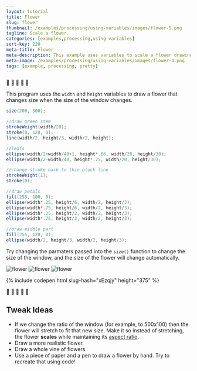 ```yaml
---
layout: tutorial
title: Flower
slug: flower
thumbnail: /examples/processing/using-variables/images/flower-5.png
tagline: Scale a flower.
categories: [examples,processing,using-variables]
sort-key: 220
meta-title: Flower
meta-description: This example uses variables to scale a flower drawing.
meta-image: /examples/processing/using-variables/images/flower-4.png
tags: [example, processing, pretty]
---
```


:sunflower: :hibiscus: :tulip: :bouquet: :cherry_blossom:

This program uses the `width` and `height` variables to draw a flower that changes size when the size of the window changes.

```java
size(200, 300);

//draw green stem
strokeWeight(width/20);
stroke(0, 128, 0);
line(width/2, height/3, width/2, height);

//leafs
ellipse(width/2+width/40+1, height*.66, width/20, height/30);
ellipse(width/2-width/40, height*.75, width/20, height/30);

//change stroke back to thin black line
strokeWeight(1);
stroke(0);

//draw petals
fill(255, 100, 0);
ellipse(width*.25, height/6, width/2, height/3);
ellipse(width*.75, height/6, width/2, height/3);
ellipse(width*.25, height/2, width/2, height/3);
ellipse(width*.75, height/2, width/2, height/3);

//draw middle part
fill(255, 128, 0);
ellipse(width/2, height/3, width/2, height/3);
```

Try changing the parmaters passed into the `size()` function to change the size of the window, and the size of the flower will change automatically.

![flower](/examples/processing/using-variables/images/flower-1.png) ![flower](/examples/processing/using-variables/images/flower-2.png) ![flower](/examples/processing/using-variables/images/flower-3.png)

{% include codepen.html slug-hash="xEzqjy" height="375" %}

:sunflower: :hibiscus: :tulip: :bouquet: :cherry_blossom:

## Tweak Ideas

- If we change the ratio of the window (for example, to 500x100) then the flower will stretch to fit that new size. Make it so instead of stretching, the flower **scales** while maintaining its [aspect ratio](https://en.wikipedia.org/wiki/Aspect_ratio_(image)). 
- Draw a more realistic flower. 
- Draw a whole vine of flowers.
- Use a piece of paper and a pen to draw a flower by hand. Try to recreate that using code!
